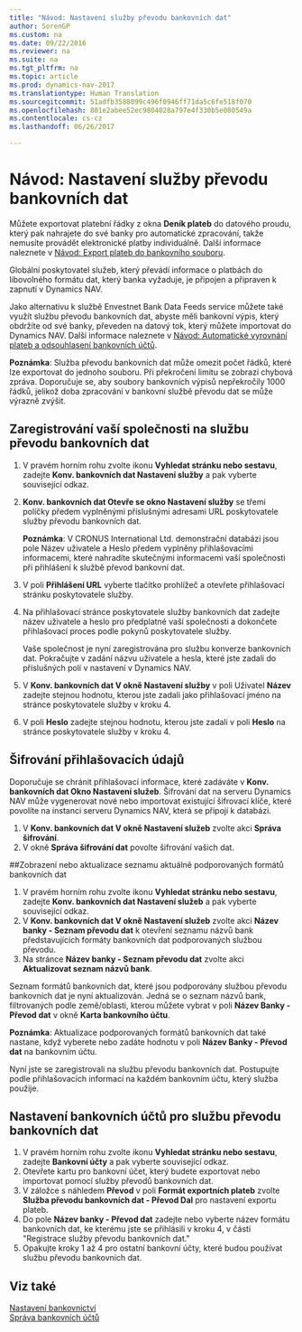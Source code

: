 ```yaml
---
title: "Návod: Nastavení služby převodu bankovních dat"
author: SorenGP
ms.custom: na
ms.date: 09/22/2016
ms.reviewer: na
ms.suite: na
ms.tgt_pltfrm: na
ms.topic: article
ms.prod: dynamics-nav-2017
ms.translationtype: Human Translation
ms.sourcegitcommit: 51adfb3588099c496f0946ff71da5c6fe518f070
ms.openlocfilehash: 801e2abee52ec9804028a797e4f330b5e080549a
ms.contentlocale: cs-cz
ms.lasthandoff: 06/26/2017

---
```


# <a name="how-to-set-up-the-bank-data-conversion-service"></a>Návod: Nastavení služby převodu bankovních dat
Můžete exportovat platební řádky z okna **Deník plateb** do datového proudu, který pak nahrajete do své banky pro automatické zpracování, takže nemusíte provádět elektronické platby individuálně. Další informace naleznete v [Návod: Export plateb do bankovního souboru](payables-how-export-payments-bank-file.md).

Globální poskytovatel služeb, který převádí informace o platbách do libovolného formátu dat, který banka vyžaduje, je připojen a připraven k zapnutí v Dynamics NAV.

Jako alternativu k službě Envestnet Bank Data Feeds service můžete také využít službu převodu bankovních dat, abyste měli bankovní výpis, který obdržíte od své banky, převeden na datový tok, který můžete importovat do Dynamics NAV. Další informace naleznete v [Návod: Automatické vyrovnání plateb a odsouhlasení bankovních účtů](receivables-apply-payments-auto-reconcile-bank-accounts.md).

**Poznámka**: Služba převodu bankovních dat může omezit počet řádků, které lze exportovat do jednoho souboru. Při překročení limitu se zobrazí chybová zpráva. Doporučuje se, aby soubory bankovních výpisů nepřekročily 1000 řádků, jelikož doba zpracování v bankovní službě převodu dat se může výrazně zvýšit.

## <a name="to-sign-your-company-up-for-the-bank-data-conversion-service"></a>Zaregistrování vaší společnosti na službu převodu bankovních dat
1. V pravém horním rohu zvolte ikonu **Vyhledat stránku nebo sestavu**, zadejte **Konv. bankovních dat Nastavení služby** a pak vyberte související odkaz.  
2. **Konv. bankovních dat Otevře se okno Nastavení služby** se třemi políčky předem vyplněnými příslušnými adresami URL poskytovatele služby převodu bankovních dat.

    **Poznámka**: V CRONUS International Ltd. demonstrační databázi jsou pole Název uživatele a Heslo předem vyplněny přihlašovacími informacemi, které nahradíte skutečnými informacemi vaší společnosti při přihlášení k službě převod bankovní dat.
3. V poli **Přihlášení URL** vyberte tlačítko prohlížeč a otevřete přihlašovací stránku poskytovatele služby.  
4. Na přihlašovací stránce poskytovatele služby bankovních dat zadejte název uživatele a heslo pro předplatné vaší společnosti a dokončete přihlašovací proces podle pokynů poskytovatele služby.

    Vaše společnost je nyní zaregistrována pro službu konverze bankovních dat. Pokračujte v zadání názvu uživatele a hesla, které jste zadali do příslušných polí v nastavení v Dynamics NAV.
5. V **Konv. bankovních dat V okně Nastavení služby** v poli Uživatel **Název** zadejte stejnou hodnotu, kterou jste zadali jako přihlašovací jméno na stránce poskytovatele služby v kroku 4.
6. V poli **Heslo** zadejte stejnou hodnotu, kterou jste zadali v poli **Heslo** na stránce poskytovatele služby v kroku 4.

## <a name="to-encrypt-your-login-information"></a>Šifrování přihlašovacích údajů
Doporučuje se chránit přihlašovací informace, které zadáváte v **Konv. bankovních dat Okno Nastavení služeb**. Šifrování dat na serveru Dynamics NAV může vygenerovat nové nebo importovat existující šifrovací klíče, které povolíte na instanci serveru Dynamics NAV, která se připojí k databázi.

1. V **Konv. bankovních dat V okně Nastavení služeb** zvolte akci **Správa šifrování**.
2. V okně **Správa šifrování dat** povolte šifrování vašich dat.

##<a name="to-view-or-update-the-list-of-currently-supported-bank-data-formats"></a>Zobrazení nebo aktualizace seznamu aktuálně podporovaných formátů bankovních dat
1. V pravém horním rohu zvolte ikonu **Vyhledat stránku nebo sestavu**, zadejte **Konv. bankovních dat Nastavení služeb** a pak vyberte související odkaz. 
2. V **Konv. bankovních dat V okně Nastavení služeb** zvolte akci **Název banky - Seznam převodu dat** k otevření seznamu názvů bank představujících formáty bankovních dat podporovaných službou převodu.
3. Na stránce **Název banky - Seznam převodu dat** zvolte akci **Aktualizovat seznam názvů bank**.

Seznam formátů bankovních dat, které jsou podporovány službou převodu bankovních dat je nyní aktualizován. Jedná se o seznam názvů bank, filtrovaných podle země/oblasti, kterou můžete vybrat v poli **Název Banky - Převod dat** v okně **Karta bankovního účtu**.

**Poznámka**: Aktualizace podporovaných formátů bankovních dat také nastane, když vyberete nebo zadáte hodnotu v poli **Název Banky - Převod dat** na bankovním účtu.

Nyní jste se zaregistrovali na službu převodu bankovních dat. Postupujte podle přihlašovacích informací na každém bankovním účtu, který služba použije.

## <a name="to-set-up-bank-accounts-to-use-the-bank-data-conversion-service"></a>Nastavení bankovních účtů pro službu převodu bankovních dat
1. V pravém horním rohu zvolte ikonu **Vyhledat stránku nebo sestavu**, zadejte **Bankovní účty** a pak vyberte související odkaz.
2. Otevřete kartu pro bankovní účet, který budete exportovat nebo importovat pomocí služby převodů bankovních dat.
3. V záložce s náhledem **Převod** v poli **Formát exportních plateb** zvolte **Služba převodu bankovních dat -  Převod Dal** pro nastavení exportu plateb.
4. Do pole **Název banky - Převod dat** zadejte nebo vyberte název formátu bankovních dat, ke kterému jste se přihlásili v kroku 4, v části "Registrace služby převodu bankovních dat."
5. Opakujte kroky 1 až 4 pro ostatní bankovní účty, které budou používat službu převodu bankovních dat.

## <a name="see-also"></a>Viz také  
[Nastavení bankovnictví](bank-setup-banking.md)  
[Správa bankovních účtů](bank-manage-bank-accounts.md)

